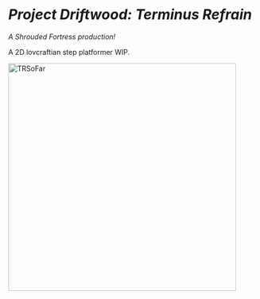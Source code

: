 # *Project Driftwood: Terminus Refrain*

*A Shrouded Fortress production!*

A 2D lovcraftian step platformer WIP. 


<img width="458" alt="TRSoFar" src="https://github.com/KoalMCasler/TerminusRefrain/assets/71401318/4e4a805d-e303-4291-9d3c-123cc39c2c27">
